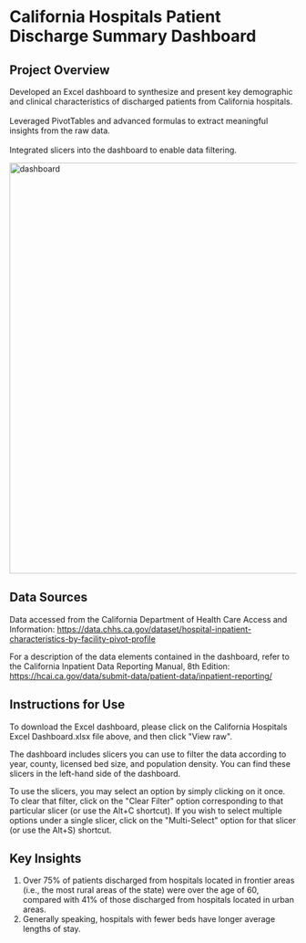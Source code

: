 # California Hospitals Patient Discharge Summary Dashboard

## Project Overview
Developed an Excel dashboard to synthesize and present key demographic and clinical characteristics of discharged patients from California hospitals.
<br><br>
Leveraged PivotTables and advanced formulas to extract meaningful insights from the raw data. <br><br>Integrated slicers into the dashboard to enable data filtering.

<img width="720" alt="dashboard" src="https://github.com/danielalboukrek/cali-hospitals-dashboard/assets/76789903/f3563061-706a-4d6b-8bb0-ab7c30449ce5">

## Data Sources
Data accessed from the California Department of Health Care Access and Information: https://data.chhs.ca.gov/dataset/hospital-inpatient-characteristics-by-facility-pivot-profile

For a description of the data elements contained in the dashboard, refer to the California Inpatient Data Reporting Manual, 8th Edition: https://hcai.ca.gov/data/submit-data/patient-data/inpatient-reporting/

## Instructions for Use
To download the Excel dashboard, please click on the California Hospitals Excel Dashboard.xlsx file above, and then click "View raw".

The dashboard includes slicers you can use to filter the data according to year, county, licensed bed size, and population density. You can find these slicers in the left-hand side of the dashboard.

To use the slicers, you may select an option by simply clicking on it once. To clear that filter, click on the "Clear Filter" option corresponding to that particular slicer (or use the Alt+C shortcut). If you wish to select multiple options under a single slicer, click on the "Multi-Select" option for that slicer (or use the Alt+S) shortcut.

## Key Insights
1. Over 75% of patients discharged from hospitals located in frontier areas (i.e., the most rural areas of the state) were over the age of 60, compared with 41% of those discharged from hospitals located in urban areas.
2. Generally speaking, hospitals with fewer beds have longer average lengths of stay.
